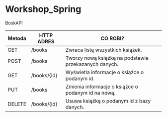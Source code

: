 # Workshop_Spring

BookAPI

| Metoda | HTTP	ADRES	 | CO ROBI?                         |
| ------ | ----------- | -------------------------------- |
| GET	   | /books	     | Zwraca listę wszystkich książek. |
| POST	 | /books	     | Tworzy nową książkę na podstawie przekazanych danych. |
| GET	   | /books/{id} | Wyświetla informacje o książce o podanym id. |
| PUT	   | /books	     | Zmienia informacje o książce o podanym id na nową.|
| DELETE| /books/{id}     | Usuwa książkę o podanym id z bazy danych. |
